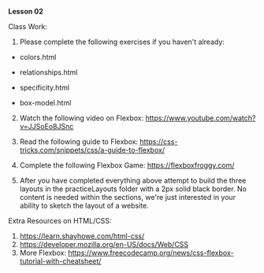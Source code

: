 **Lesson 02**

Class Work:

1. Please complete the following exercises if you haven't already:

- colors.html

- relationships.html

- specificity.html

- box-model.html

2. Watch the following video on Flexbox: https://www.youtube.com/watch?v=JJSoEo8JSnc

3. Read the following guide to Flexbox: https://css-tricks.com/snippets/css/a-guide-to-flexbox/

4. Complete the following Flexbox Game: https://flexboxfroggy.com/

5. After you have completed everything above attempt to build the three layouts in the practiceLayouts folder with a 2px solid black border. No content is needed within the sections, we're just interested in your ability to sketch the layout of a website.

Extra Resources on HTML/CSS:

1. https://learn.shayhowe.com/html-css/
2. https://developer.mozilla.org/en-US/docs/Web/CSS
3. More Flexbox: https://www.freecodecamp.org/news/css-flexbox-tutorial-with-cheatsheet/
